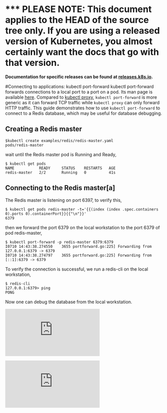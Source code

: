 <!-- BEGIN MUNGE: UNVERSIONED_WARNING -->

<!-- BEGIN STRIP_FOR_RELEASE -->

<h1>*** PLEASE NOTE: This document applies to the HEAD of the source
tree only. If you are using a released version of Kubernetes, you almost
certainly want the docs that go with that version.</h1>

<strong>Documentation for specific releases can be found at
[releases.k8s.io](http://releases.k8s.io).</strong>

<!-- END STRIP_FOR_RELEASE -->

<!-- END MUNGE: UNVERSIONED_WARNING -->
﻿#Connecting to applications: kubectl port-forward
kubectl port-forward forwards connections to a local port to a port on a pod. Its man page is available [here](../../docs/kubectl_port-forward.md). Compared to [kubectl proxy](../../docs/accessing-the-cluster.md#using-kubectl-proxy), `kubectl port-forward` is more generic as it can forward TCP traffic while `kubectl proxy` can only forward HTTP traffic. This guide demonstrates how to use `kubectl port-forward` to connect to a Redis database, which may be useful for database debugging.


## Creating a Redis master
```
$kubectl create examples/redis/redis-master.yaml
pods/redis-master
```
wait until the Redis master pod is Running and Ready,
```
$ kubectl get pods
NAME           READY     STATUS    RESTARTS   AGE
redis-master   2/2       Running   0          41s
```


## Connecting to the Redis master[a]
The Redis master is listening on port 6397, to verify this,
```
$ kubectl get pods redis-master -t='{{(index (index .spec.containers 0).ports 0).containerPort}}{{"\n"}}'
6379
```


then we forward the port 6379 on the local workstation to the port 6379 of pod redis-master,
```
$ kubectl port-forward -p redis-master 6379:6379
I0710 14:43:38.274550    3655 portforward.go:225] Forwarding from 127.0.0.1:6379 -> 6379
I0710 14:43:38.274797    3655 portforward.go:225] Forwarding from [::1]:6379 -> 6379
```
To verify the connection is successful, we run a redis-cli on the local workstation,
```
$ redis-cli
127.0.0.1:6379> ping
PONG
```
Now one can debug the database from the local workstation.


[![Analytics](https://kubernetes-site.appspot.com/UA-36037335-10/GitHub/docs/user-guide/connecting-to-applications-2.md?pixel)]()


[![Analytics](https://kubernetes-site.appspot.com/UA-36037335-10/GitHub/docs/user-guide/connecting-to-applications-port-forward.md?pixel)]()
